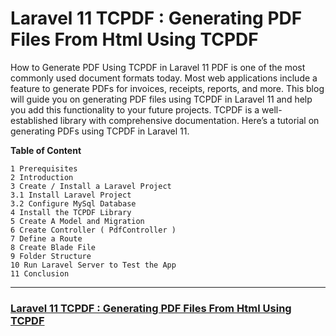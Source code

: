 # Laravel 11 TCPDF : Generating PDF Files From Html Using TCPDF
How to Generate PDF Using TCPDF in Laravel 11
    PDF is one of the most commonly used document formats today. Most web applications include a feature to generate PDFs for invoices, receipts, reports, and more. This blog will guide you on generating PDF files using TCPDF in Laravel 11 and help you add this functionality to your future projects.
TCPDF is a well-established library with comprehensive documentation. Here’s a tutorial on generating PDFs using TCPDF in Laravel 11.

**Table of Content**

```
1 Prerequisites
2 Introduction
3 Create / Install a Laravel Project
3.1 Install Laravel Project
3.2 Configure MySql Database
4 Install the TCPDF Library
5 Create A Model and Migration
6 Create Controller ( PdfController )
7 Define a Route
8 Create Blade File
9 Folder Structure
10 Run Laravel Server to Test the App
11 Conclusion
```
---

### [Laravel 11 TCPDF : Generating PDF Files From Html Using TCPDF](https://getsamplecode.com/blog/laravel-11-generate-pdf-files-from-html-using-tcpdf)
